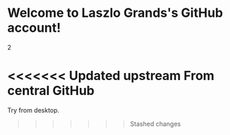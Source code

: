 # Welcome to Laszlo Grands's GitHub account!
2

<<<<<<< Updated upstream
From central GitHub
=======
Try from desktop.
>>>>>>> Stashed changes
